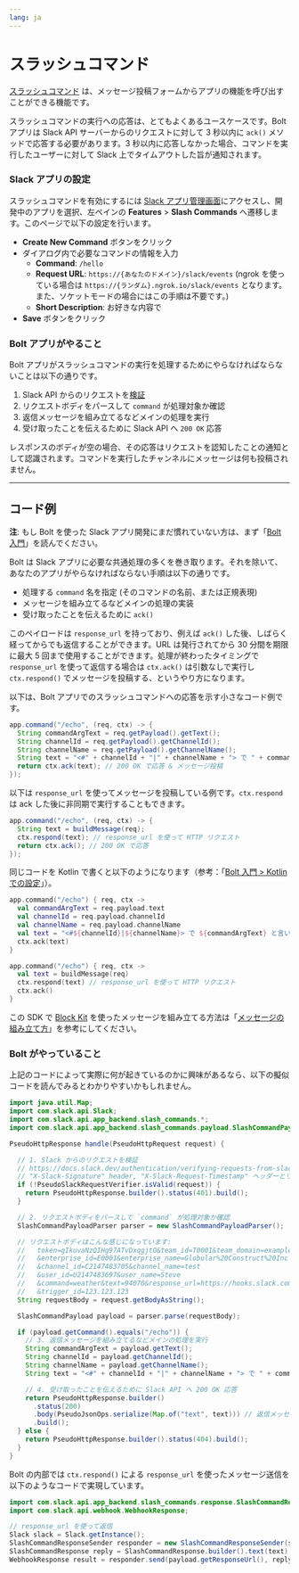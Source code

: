 ```yaml
---
lang: ja
---
```


# スラッシュコマンド

[スラッシュコマンド](https://docs.slack.dev/interactivity/implementing-slash-commands) は、メッセージ投稿フォームからアプリの機能を呼び出すことができる機能です。

スラッシュコマンドの実行への応答は、とてもよくあるユースケースです。Bolt アプリは Slack API サーバーからのリクエストに対して 3 秒以内に `ack()` メソッドで応答する必要があります。3 秒以内に応答しなかった場合、コマンドを実行したユーザーに対して Slack 上でタイムアウトした旨が通知されます。

### Slack アプリの設定

スラッシュコマンドを有効にするには [Slack アプリ管理画面](http://api.slack.com/apps)にアクセスし、開発中のアプリを選択、左ペインの **Features** > **Slash Commands** へ遷移します。このページで以下の設定を行います。

* **Create New Command** ボタンをクリック
* ダイアログ内で必要なコマンドの情報を入力
  * **Command**: `/hello`
  * **Request URL**: `https://{あなたのドメイン}/slack/events` (ngrok を使っている場合は `https://{ランダム}.ngrok.io/slack/events` となります。また、ソケットモードの場合にはこの手順は不要です。)
  * **Short Description**: お好きな内容で
* **Save** ボタンをクリック

### Bolt アプリがやること

Bolt アプリがスラッシュコマンドの実行を処理するためにやらなければならないことは以下の通りです。

1. Slack API からのリクエストを[検証](https://docs.slack.dev/authentication/verifying-requests-from-slack)
1. リクエストボディをパースして `command` が処理対象か確認
1. 返信メッセージを組み立てるなどメインの処理を実行
1. 受け取ったことを伝えるために Slack API へ `200 OK` 応答

レスポンスのボディが空の場合、その応答はリクエストを認知したことの通知として認識されます。コマンドを実行したチャンネルにメッセージは何も投稿されません。

---
## コード例

**注**: もし Bolt を使った Slack アプリ開発にまだ慣れていない方は、まず「[Bolt 入門](/guides/getting-started-with-bolt)」を読んでください。

Bolt は Slack アプリに必要な共通処理の多くを巻き取ります。それを除いて、あなたのアプリがやらなければならない手順は以下の通りです。

* 処理する `command` 名を指定 (そのコマンドの名前、または正規表現)
* メッセージを組み立てるなどメインの処理の実装
* 受け取ったことを伝えるために `ack()`

このペイロードは `response_url` を持っており、例えば `ack()` した後、しばらく経ってからでも返信することができます。URL は発行されてから 30 分間を期限に最大 5 回まで使用することができます。処理が終わったタイミングで `response_url` を使って返信する場合は `ctx.ack()` は引数なしで実行し `ctx.respond()` でメッセージを投稿する、というやり方になります。

以下は、Bolt アプリでのスラッシュコマンドへの応答を示す小さなコード例です。

```java
app.command("/echo", (req, ctx) -> {
  String commandArgText = req.getPayload().getText();
  String channelId = req.getPayload().getChannelId();
  String channelName = req.getPayload().getChannelName();
  String text = "<#" + channelId + "|" + channelName + "> で " + commandArgText + " と言いましたね？ :eyes:";
  return ctx.ack(text); // 200 OK で応答 & メッセージ投稿
});
```

以下は `response_url` を使ってメッセージを投稿している例です。`ctx.respond` は ack した後に非同期で実行することもできます。

```java
app.command("/echo", (req, ctx) -> {
  String text = buildMessage(req);
  ctx.respond(text); // response_url を使って HTTP リクエスト
  return ctx.ack(); // 200 OK で応答
});
```

同じコードを Kotlin で書くと以下のようになります（参考：「[Bolt 入門 > Kotlin での設定](/guides/getting-started-with-bolt#getting-started-in-kotlin)」）。

```kotlin
app.command("/echo") { req, ctx ->
  val commandArgText = req.payload.text
  val channelId = req.payload.channelId
  val channelName = req.payload.channelName
  val text = "<#${channelId}|${channelName}> で ${commandArgText} と言いましたね？ :eyes:"
  ctx.ack(text)
}

app.command("/echo") { req, ctx ->
  val text = buildMessage(req)
  ctx.respond(text) // response_url を使って HTTP リクエスト
  ctx.ack()
}
```

この SDK で [Block Kit](https://docs.slack.dev/block-kit/) を使ったメッセージを組み立てる方法は「[メッセージの組み立て方](/guides/composing-messages)」を参考にしてください。

### Bolt がやっていること

上記のコードによって実際に何が起きているのかに興味があるなら、以下の擬似コードを読んでみるとわかりやすいかもしれません。

```java
import java.util.Map;
import com.slack.api.Slack;
import com.slack.api.app_backend.slash_commands.*;
import com.slack.api.app_backend.slash_commands.payload.SlashCommandPayload;

PseudoHttpResponse handle(PseudoHttpRequest request) {

  // 1. Slack からのリクエストを検証
  // https://docs.slack.dev/authentication/verifying-requests-from-slack
  // "X-Slack-Signature" header, "X-Slack-Request-Timestamp" ヘッダーとリクエストボディを検証
  if (!PseudoSlackRequestVerifier.isValid(request)) {
    return PseudoHttpResponse.builder().status(401).build();
  }

  // 2. リクエストボディをパースして `command` が処理対象か確認
  SlashCommandPayloadParser parser = new SlashCommandPayloadParser();

  // リクエストボディはこんな感じになっています:
  //   token=gIkuvaNzQIHg97ATvDxqgjtO&team_id=T0001&team_domain=example
  //   &enterprise_id=E0001&enterprise_name=Globular%20Construct%20Inc
  //   &channel_id=C2147483705&channel_name=test
  //   &user_id=U2147483697&user_name=Steve
  //   &command=weather&text=94070&response_url=https://hooks.slack.com/commands/1234/5678
  //   &trigger_id=123.123.123
  String requestBody = request.getBodyAsString();

  SlashCommandPayload payload = parser.parse(requestBody);

  if (payload.getCommand().equals("/echo")) {
    // 3. 返信メッセージを組み立てるなどメインの処理を実行
    String commandArgText = payload.getText();
    String channelId = payload.getChannelId();
    String channelName = payload.getChannelName();
    String text = "<#" + channelId + "|" + channelName + "> で " + commandArgText + " と言いましたね？ :eyes:";

    // 4. 受け取ったことを伝えるために Slack API へ 200 OK 応答
    return PseudoHttpResponse.builder()
      .status(200)
      .body(PseudoJsonOps.serialize(Map.of("text", text))) // 返信メッセージを含める
      .build();
  } else {
    return PseudoHttpResponse.builder().status(404).build();
  }
}
```

Bolt の内部では `ctx.respond()` による `response_url` を使ったメッセージ送信を以下のようなコードで実現しています。

```java
import com.slack.api.app_backend.slash_commands.response.SlashCommandResponse;
import com.slack.api.webhook.WebhookResponse;

// response_url を使って返信
Slack slack = Slack.getInstance();
SlashCommandResponseSender responder = new SlashCommandResponseSender(slack);
SlashCommandResponse reply = SlashCommandResponse.builder().text(text).build();
WebhookResponse result = responder.send(payload.getResponseUrl(), reply);
```
